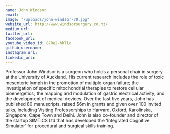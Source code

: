 ```yaml
---
name: John Windsor
email: 
image: "/uploads/john-windsor-70.jpg"
website_url: http://www.windsorsurgery.co.nz/
medium_url: 
twitter_url: 
facebook_url: 
youtube_video_id: 87Re2-hkTlo
github_username: 
instagram_url: 
linkedin_url: 
---
```


Professor John Windsor is a surgeon who holds a personal chair in surgery at the University of Auckland. His current research includes the role of toxic mesenteric lymph in the promotion of multiple organ failure; the investigation of specific mitochondrial therapies to restore cellular bioenergetics; the mapping and modulation of gastric electrical activity; and the development of medical devices. Over the last five years, John has published 80 manuscripts, raised $6m in grants and given over 100 invited talks, including Visiting Professorships to Harvard, Oxford, Karolinska, Singapore, Cape Town and Delhi. John is also co-founder and director of the startup SIMTICS Ltd that has developed the ‘Integrated Cognitive Simulator’ for procedural and surgical skills training.
